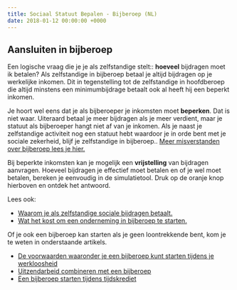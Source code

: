```yaml
---
title: Sociaal Statuut Bepalen - Bijberoep (NL)
date: 2018-01-12 00:00:00 +0000
---
```

## Aansluiten in bijberoep

Een logische vraag die je je als zelfstandige stelt:: **hoeveel** bijdragen moet ik betalen? Als zelfstandige in bijberoep betaal je altijd bijdragen op je werkelijke inkomen.   Dit in tegenstelling tot de zelfstandige in hoofdberoep die altijd minstens een minimumbijdrage betaalt ook al heeft hij een beperkt inkomen. 

Je hoort wel eens dat je als bijberoeper je inkomsten moet **beperken**. Dat is niet waar. Uiteraard betaal je meer bijdragen als je meer verdient, maar je statuut als bijberoeper hangt niet af van je inkomen.  Als je naast je zelfstandige activiteit nog een statuut hebt waardoor je in orde bent met je sociale zekerheid, blijf je zelfstandige in bijberoep.. [Meer misverstanden over bijberoep lees je hier.](https://www.xerius.be/blog/veelgestelde-vragen-over-bijberoep-7-misverstanden-opgeklaard)

Bij beperkte inkomsten kan je mogelijk een **vrijstelling** van bijdragen aanvragen. Hoeveel bijdragen je effectief moet betalen en of je wel moet betalen, bereken je eenvoudig in de simulatietool. Druk op de oranje knop hierboven en ontdek het antwoord.

Lees ook:

* [Waarom je als zelfstandige sociale bijdragen betaalt.](http://blog.xerius.be/zelfstandigen/waarom-zelfstandige-in-bijberoep-sociale-bijdragen )
* [Wat het kost om een onderneming in bijberoep te starten.](https://www.xerius.be/blog/wat-kost-een-bijberoep)

Of je ook een bijberoep kan starten als je geen loontrekkende bent, kom je te weten in onderstaande artikels.

* [De voorwaarden waaronder je een bijberoep kunt starten tijdens je werkloosheid](https://www.xerius.be/blog/bijberoep-tijdens-werkloosheid)
* [Uitzendarbeid combineren met een bijberoep](https://www.xerius.be/blog/interim-en-bijberoep)
* [Een bijberoep starten tijdens tijdskrediet](https://www.xerius.be/blog/mag-ik-een-bijberoep-opstarten-tijdens-tijdskrediet)